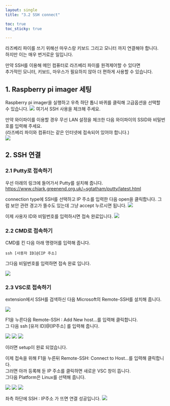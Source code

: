 ```yaml
---
layout: single
title: "3.2 SSH connect"

toc: true
toc_sticky: true

---
```


라즈베리 파이를 쓰기 위해선 마우스랑 키보드 그리고 모니터 까지 연결해야 합니다.  
하지만 이는 매우 번거로운 일입니다.  
  
만약 SSH를 이용해 메인 컴퓨터로 라즈베리 파이를 원격제어할 수 있다면  
추가적인 모니터, 키보드, 마우스가 필요하지 않아 더 편하게 사용할 수 있습니다.  
## 1. Raspberry pi imager 세팅
Raspberry pi imager을 실행하고 우측 하단 톱니 바퀴를 클릭해 고급옵션을 선택할 수 있습니다.
![](/assets\images\post\raspberry_pi\ch3.2\1.png)
여기서 SSH 사용을 체크해 주세요.

만약 와이파이를 이용할 경우 무선 LAN 설정을 체크한 다음 와이파이의 SSID와 비밀번호를 입력해 주세요.  
(라즈베리 파이와 컴퓨터는 같은 인터넷에 접속되어 있어야 합니다.)  
![](/assets\images\post\raspberry_pi\ch3.2\2.png)


## 2. SSH 연결

### 2.1 Putty로 접속하기
우선 아래의 링크에 들어가서 Putty를 설치해 줍니다.
https://www.chiark.greenend.org.uk/~sgtatham/putty/latest.html

connection type에 SSH를 선택하고 IP 주소를 입력한 다음 open을 클릭합니다.
그럼 보안 관련 경고가 뜰수도 있는데 그냥 accept 누르시면 됩니다.
![](/assets\images\post\raspberry_pi\ch3.2\3.png)
  
이제 사용자 ID와 비밀번호를 입력하시면 접속 완료입니다.
![](/assets\images\post\raspberry_pi\ch3.2\4.png)


### 2.2 CMD로 접속하기
CMD를 킨 다음 아래 명령어를 입력해 줍니다.
```
ssh [사용자 ID]@[IP 주소]
```
그다음 비밀번호를 입력하면 접속 완료 입니다.
  
![](/assets\images\post\raspberry_pi\ch3.2\5.png)

### 2.3 VSC로 접속하기
extension에서 SSH를 검색하신 다음 Microsoft의 Remote-SSH를 설치해 줍니다.

![](/assets\images\post\raspberry_pi\ch3.2\6.png)

F1을 누른다음 Remote-SSH : Add New host...를 입력해 클릭합니다.  
그 다음 ssh [유저 ID]@[IP주소] 를 입력해 줍니다.  

![](/assets\images\post\raspberry_pi\ch3.2\7.png)
![](/assets\images\post\raspberry_pi\ch3.2\8.png)
![](/assets\images\post\raspberry_pi\ch3.2\9.png)

이러면 setup이 완료 되었습니다.  

이제 접속을 위해 F1을 누른뒤 Remote-SSH: Connect to Host...를 입력해 클릭합니다.  
그러면 아까 등록해 둔 IP 주소를 클릭하면 새로운 VSC 창이 뜹니다.  
그다음 Platform은 Linux를 선택해 줍니다.  


![](/assets\images\post\raspberry_pi\ch3.2\10.png)
![](/assets\images\post\raspberry_pi\ch3.2\11.png)
![](/assets\images\post\raspberry_pi\ch3.2\12.png)

좌측 하단에 SSH : IP주소 가 뜨면 연결 성공입니다.
![](/assets\images\post\raspberry_pi\ch3.2\13.png)



